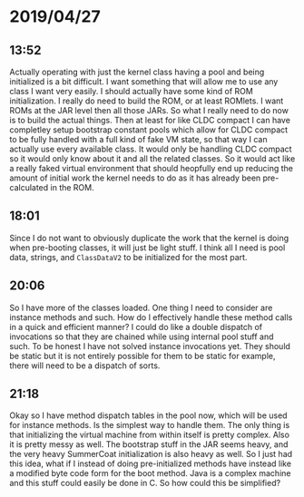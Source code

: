 # 2019/04/27

## 13:52

Actually operating with just the kernel class having a pool and being
initialized is a bit difficult. I want something that will allow me to use
any class I want very easily. I should actually have some kind of ROM
initialization. I really do need to build the ROM, or at least ROMlets. I
want ROMs at the JAR level then all those JARs. So what I really need to
do now is to build the actual things. Then at least for like CLDC compact
I can have completley setup bootstrap constant pools which allow for CLDC
compact to be fully handled with a full kind of fake VM state, so that way
I can actually use every available class. It would only be handling CLDC
compact so it would only know about it and all the related classes. So it
would act like a really faked virtual environment that should heopfully end
up reducing the amount of initial work the kernel needs to do as it has
already been pre-calculated in the ROM.

## 18:01

Since I do not want to obviously duplicate the work that the kernel is doing
when pre-booting classes, it will just be light stuff. I think all I need is
pool data, strings, and `ClassDataV2` to be initialized for the most part.

## 20:06

So I have more of the classes loaded. One thing I need to consider are
instance methods and such. How do I effectively handle these method calls in
a quick and efficient manner? I could do like a double dispatch of invocations
so that they are chained while using internal pool stuff and such. To be
honest I have not solved instance invocations yet. They should be static but
it is not entirely possible for them to be static for example, there will need
to be a dispatch of sorts.

## 21:18

Okay so I have method dispatch tables in the pool now, which will be used for
instance methods. Is the simplest way to handle them. The only thing is that
initializing the virtual machine from within itself is pretty complex. Also it
is pretty messy as well. The bootstrap stuff in the JAR seems heavy, and the
very heavy SummerCoat initialization is also heavy as well. So I just had this
idea, what if I instead of doing pre-initialized methods have instead like a
modified byte code form for the boot method. Java is a complex machine and this
stuff could easily be done in C. So how could this be simplified?
